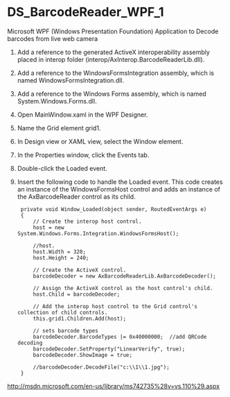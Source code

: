 # DS_BarcodeReader_WPF_1
Microsoft WPF (Windows Presentation Foundation) Application to Decode barcodes from live web camera

1. Add a reference to the generated ActiveX interoperability assembly placed in interop folder (interop/AxInterop.BarcodeReaderLib.dll).

2. Add a reference to the WindowsFormsIntegration assembly, which is named WindowsFormsIntegration.dll. 

3. Add a reference to the Windows Forms assembly, which is named System.Windows.Forms.dll.

4. Open MainWindow.xaml in the WPF Designer.

5. Name the Grid element grid1. 
  <Grid Name="grid1">

  </Grid>

6. In Design view or XAML view, select the Window element.

7. In the Properties window, click the Events tab.

8. Double-click the Loaded event.

9. Insert the following code to handle the Loaded event.
This code creates an instance of the WindowsFormsHost control and adds an instance of the AxBarcodeReader control as its child.

        private void Window_Loaded(object sender, RoutedEventArgs e)
        {
            // Create the interop host control.
            host = new System.Windows.Forms.Integration.WindowsFormsHost();

            //host.
            host.Width = 320;
            host.Height = 240;

            // Create the ActiveX control.
            barcodeDecoder = new AxBarcodeReaderLib.AxBarcodeDecoder();

            // Assign the ActiveX control as the host control's child.
            host.Child = barcodeDecoder;

            // Add the interop host control to the Grid control's collection of child controls. 
            this.grid1.Children.Add(host);

            // sets barcode types
            barcodeDecoder.BarcodeTypes |= 0x40000000;  //add QRCode decoding
            barcodeDecoder.SetProperty("LinearVerify", true);
            barcodeDecoder.ShowImage = true;

            //barcodeDecoder.DecodeFile("c:\\1\\1.jpg");
        }



http://msdn.microsoft.com/en-us/library/ms742735%28v=vs.110%29.aspx

